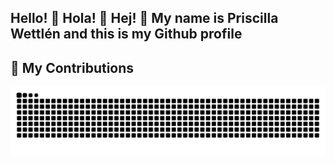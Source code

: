 ## Hello! 👋 Hola! 👋 Hej! 👋 My name is Priscilla Wettlén and this is my Github profile

<!--
**priscilla-wettlen/priscilla-wettlen** is a ✨ _special_ ✨ repository because its `README.md` (this file) appears on your GitHub profile.

Here are some ideas to get you started:

- 🔭 I’m currently working on ...
- 🌱 I’m currently learning ...
- 👯 I’m looking to collaborate on ...
- 🤔 I’m looking for help with ...
- 💬 Ask me about ...
- 📫 How to reach me: ...
- 😄 Pronouns: ...
- ⚡ Fun fact: ...
-->
## 🐍 My Contributions

![Snake animation](https://raw.githubusercontent.com/priscilla-wettlen/priscilla-wettlen/output/github-contribution-grid-snake-dark.svg)


